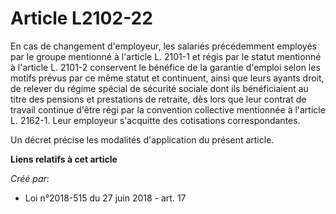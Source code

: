 # Article L2102-22

En cas de changement d'employeur, les salariés précédemment employés par le groupe mentionné à l'article L. 2101-1 et régis
par le statut mentionné à l'article L. 2101-2 conservent le bénéfice de la garantie d'emploi selon les motifs prévus par ce
même statut et continuent, ainsi que leurs ayants droit, de relever du régime spécial de sécurité sociale dont ils
bénéficiaient au titre des pensions et prestations de retraite, dès lors que leur contrat de travail continue d'être régi par
la convention collective mentionnée à l'article L. 2162-1. Leur employeur s'acquitte des cotisations correspondantes.

Un décret précise les modalités d'application du présent article.

**Liens relatifs à cet article**

_Créé par_:

  - Loi n°2018-515 du 27 juin 2018 - art. 17
